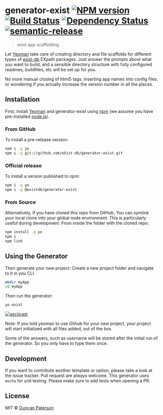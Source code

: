 # generator-exist [![NPM version][npm-image]][npm-url] [![Build Status][travis-image]][travis-url] [![Dependency Status][daviddm-image]][daviddm-url] [![semantic-release][sem-rel-img]][sem-rel-url]

> exist app scaffolding

Let [Yeoman](http://yeoman.io) take care of creating directory and file scaffolds for different types of [exist-db](https://exist-db.org) EXpath packages. Just answer the prompts about what you want to build, and a sensible directory structure with fully configured readmes, buildfiles, etc will be set up for you.

No more manual closing of html5 tags, inserting app names into config files, or wondering if you actually increase the version number in all the places.

## Installation

First, install [Yeoman](http://yeoman.io) and generator-exist using [npm](https://www.npmjs.com/) (we assume you have pre-installed [node.js](https://nodejs.org/)).

### From GitHub
To install a pre-release version:
```bash
npm i -g yo
npm i -g git://github.com/eXist-db/generator-exist.git
```

### Official release
To install a version published to npm:
```bash
npm i -g yo
npm i -g @existdb/generator-exist
```

### From Source
Alternatively, if you have cloned this repo from GitHub. You can symlink your local clone into your global node environment. This is particularly useful during development. From inside the folder with the cloned repo:
```bash
npm install -g yo
npm i
npm link
```

## Using the Generator
Then generate your new project: Create a new project folder and navigate to it in you CLI.

```bash
mkdir myApp
cd myApp
```

Then run the generator:
```bash
yo exist
```

[![asciicast](https://asciinema.org/a/MqB6TyzdyBJImItHLsfC99Ufj.png)](https://asciinema.org/a/MqB6TyzdyBJImItHLsfC99Ufj)

Note: If you told yeoman to use Github for your new project, your project will start initialized with all files added, out of the box.

Some of the answers, such as username will be stored after the initial run of the generator. So you only have to type them once.

## Development
If you want to contribute another template or option, please take a look at the issue tracker. Pull request are always welcome. This generator uses `mocha` for unit testing. Please make sure to add tests when opening a PR.

## License

MIT © [Duncan Paterson](https://github.com/duncdrum)


[npm-image]: https://badge.fury.io/js/generator-exist.svg
[npm-url]: https://www.npmjs.com/package/@existdb/generator-exist
[travis-image]: https://travis-ci.com/eXist-db/generator-exist.svg?token=qpLmm7SAUYJsXY8vZsRs&branch=master
[travis-url]: https://travis-ci.com/eXist-db/generator-exist
[daviddm-image]: https://david-dm.org/eXist-db/generator-exist.svg?theme=shields.io
[daviddm-url]: https://david-dm.org/eXist-db/generator-exist
[sem-rel-img]: https://img.shields.io/badge/%20%20%F0%9F%93%A6%F0%9F%9A%80-semantic--release-e10079.svg
[sem-rel-url]: https://github.com/semantic-release/semantic-release
